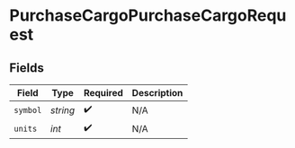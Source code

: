 # PurchaseCargoPurchaseCargoRequest


## Fields

| Field              | Type               | Required           | Description        |
| ------------------ | ------------------ | ------------------ | ------------------ |
| `symbol`           | *string*           | :heavy_check_mark: | N/A                |
| `units`            | *int*              | :heavy_check_mark: | N/A                |